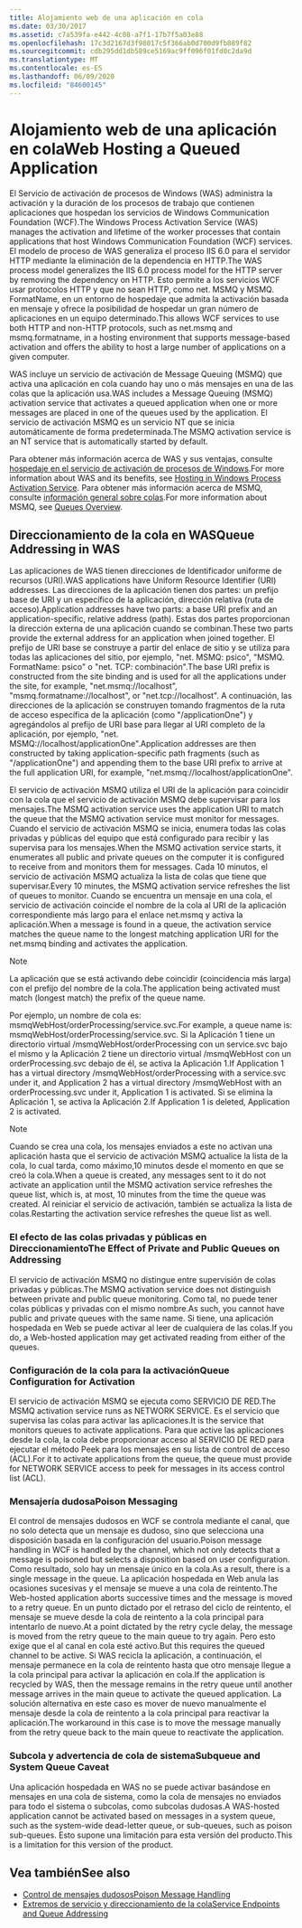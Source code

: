 ```yaml
---
title: Alojamiento web de una aplicación en cola
ms.date: 03/30/2017
ms.assetid: c7a539fa-e442-4c08-a7f1-17b7f5a03e88
ms.openlocfilehash: 17c3d2167d3f98017c5f366ab0d700d9fb889f82
ms.sourcegitcommit: cdb295dd1db589ce5169ac9ff096f01fd0c2da9d
ms.translationtype: MT
ms.contentlocale: es-ES
ms.lasthandoff: 06/09/2020
ms.locfileid: "84600145"
---
```

# <a name="web-hosting-a-queued-application"></a><span data-ttu-id="be345-102">Alojamiento web de una aplicación en cola</span><span class="sxs-lookup"><span data-stu-id="be345-102">Web Hosting a Queued Application</span></span>
<span data-ttu-id="be345-103">El Servicio de activación de procesos de Windows (WAS) administra la activación y la duración de los procesos de trabajo que contienen aplicaciones que hospedan los servicios de Windows Communication Foundation (WCF).</span><span class="sxs-lookup"><span data-stu-id="be345-103">The Windows Process Activation Service (WAS) manages the activation and lifetime of the worker processes that contain applications that host Windows Communication Foundation (WCF) services.</span></span> <span data-ttu-id="be345-104">El modelo de proceso de WAS generaliza el proceso IIS 6.0 para el servidor HTTP mediante la eliminación de la dependencia en HTTP.</span><span class="sxs-lookup"><span data-stu-id="be345-104">The WAS process model generalizes the IIS 6.0 process model for the HTTP server by removing the dependency on HTTP.</span></span> <span data-ttu-id="be345-105">Esto permite a los servicios WCF usar protocolos HTTP y que no sean HTTP, como net. MSMQ y MSMQ. FormatName, en un entorno de hospedaje que admita la activación basada en mensaje y ofrece la posibilidad de hospedar un gran número de aplicaciones en un equipo determinado.</span><span class="sxs-lookup"><span data-stu-id="be345-105">This allows WCF services to use both HTTP and non-HTTP protocols, such as net.msmq and msmq.formatname, in a hosting environment that supports message-based activation and offers the ability to host a large number of applications on a given computer.</span></span>  
  
 <span data-ttu-id="be345-106">WAS incluye un servicio de activación de Message Queuing (MSMQ) que activa una aplicación en cola cuando hay uno o más mensajes en una de las colas que la aplicación usa.</span><span class="sxs-lookup"><span data-stu-id="be345-106">WAS includes a Message Queuing (MSMQ) activation service that activates a queued application when one or more messages are placed in one of the queues used by the application.</span></span> <span data-ttu-id="be345-107">El servicio de activación MSMQ es un servicio NT que se inicia automáticamente de forma predeterminada.</span><span class="sxs-lookup"><span data-stu-id="be345-107">The MSMQ activation service is an NT service that is automatically started by default.</span></span>  
  
 <span data-ttu-id="be345-108">Para obtener más información acerca de WAS y sus ventajas, consulte [hospedaje en el servicio de activación de procesos de Windows](hosting-in-windows-process-activation-service.md).</span><span class="sxs-lookup"><span data-stu-id="be345-108">For more information about WAS and its benefits, see [Hosting in Windows Process Activation Service](hosting-in-windows-process-activation-service.md).</span></span> <span data-ttu-id="be345-109">Para obtener más información acerca de MSMQ, consulte [información general sobre colas](queues-overview.md).</span><span class="sxs-lookup"><span data-stu-id="be345-109">For more information about MSMQ, see [Queues Overview](queues-overview.md).</span></span>
  
## <a name="queue-addressing-in-was"></a><span data-ttu-id="be345-110">Direccionamiento de la cola en WAS</span><span class="sxs-lookup"><span data-stu-id="be345-110">Queue Addressing in WAS</span></span>  
 <span data-ttu-id="be345-111">Las aplicaciones de WAS tienen direcciones de Identificador uniforme de recursos (URI).</span><span class="sxs-lookup"><span data-stu-id="be345-111">WAS applications have Uniform Resource Identifier (URI) addresses.</span></span> <span data-ttu-id="be345-112">Las direcciones de la aplicación tienen dos partes: un prefijo base de URI y un específico de la aplicación, dirección relativa (ruta de acceso).</span><span class="sxs-lookup"><span data-stu-id="be345-112">Application addresses have two parts: a base URI prefix and an application-specific, relative address (path).</span></span> <span data-ttu-id="be345-113">Estas dos partes proporcionan la dirección externa de una aplicación cuando se combinan.</span><span class="sxs-lookup"><span data-stu-id="be345-113">These two parts provide the external address for an application when joined together.</span></span> <span data-ttu-id="be345-114">El prefijo de URI base se construye a partir del enlace de sitio y se utiliza para todas las aplicaciones del sitio, por ejemplo, "net. MSMQ: psico", "MSMQ. FormatName: psico" o "net. TCP: combinación".</span><span class="sxs-lookup"><span data-stu-id="be345-114">The base URI prefix is constructed from the site binding and is used for all the applications under the site, for example, "net.msmq://localhost", "msmq.formatname://localhost", or "net.tcp://localhost".</span></span> <span data-ttu-id="be345-115">A continuación, las direcciones de la aplicación se construyen tomando fragmentos de la ruta de acceso específica de la aplicación (como "/applicationOne") y agregándolos al prefijo de URI base para llegar al URI completo de la aplicación, por ejemplo, "net. MSMQ://localhost/applicationOne".</span><span class="sxs-lookup"><span data-stu-id="be345-115">Application addresses are then constructed by taking application-specific path fragments (such as "/applicationOne") and appending them to the base URI prefix to arrive at the full application URI, for example, "net.msmq://localhost/applicationOne".</span></span>  
  
 <span data-ttu-id="be345-116">El servicio de activación MSMQ utiliza el URI de la aplicación para coincidir con la cola que el servicio de activación MSMQ debe supervisar para los mensajes.</span><span class="sxs-lookup"><span data-stu-id="be345-116">The MSMQ activation service uses the application URI to match the queue that the MSMQ activation service must monitor for messages.</span></span> <span data-ttu-id="be345-117">Cuando el servicio de activación MSMQ se inicia, enumera todas las colas privadas y públicas del equipo que está configurado para recibir y las supervisa para los mensajes.</span><span class="sxs-lookup"><span data-stu-id="be345-117">When the MSMQ activation service starts, it enumerates all public and private queues on the computer it is configured to receive from and monitors them for messages.</span></span> <span data-ttu-id="be345-118">Cada 10 minutos, el servicio de activación MSMQ actualiza la lista de colas que tiene que supervisar.</span><span class="sxs-lookup"><span data-stu-id="be345-118">Every 10 minutes, the MSMQ activation service refreshes the list of queues to monitor.</span></span> <span data-ttu-id="be345-119">Cuando se encuentra un mensaje en una cola, el servicio de activación coincide el nombre de la cola al URI de la aplicación correspondiente más largo para el enlace net.msmq y activa la aplicación.</span><span class="sxs-lookup"><span data-stu-id="be345-119">When a message is found in a queue, the activation service matches the queue name to the longest matching application URI for the net.msmq binding and activates the application.</span></span>  
  
> [!NOTE]
> <span data-ttu-id="be345-120">La aplicación que se está activando debe coincidir (coincidencia más larga) con el prefijo del nombre de la cola.</span><span class="sxs-lookup"><span data-stu-id="be345-120">The application being activated must match (longest match) the prefix of the queue name.</span></span>  
  
 <span data-ttu-id="be345-121">Por ejemplo, un nombre de cola es: msmqWebHost/orderProcessing/service.svc.</span><span class="sxs-lookup"><span data-stu-id="be345-121">For example, a queue name is: msmqWebHost/orderProcessing/service.svc.</span></span> <span data-ttu-id="be345-122">Si la Aplicación 1 tiene un directorio virtual /msmqWebHost/orderProcessing con un service.svc bajo el mismo y la Aplicación 2 tiene un directorio virtual /msmqWebHost con un orderProcessing.svc debajo de él, se activa la Aplicación 1.</span><span class="sxs-lookup"><span data-stu-id="be345-122">If Application 1 has a virtual directory /msmqWebHost/orderProcessing with a service.svc under it, and Application 2 has a virtual directory /msmqWebHost with an orderProcessing.svc under it, Application 1 is activated.</span></span> <span data-ttu-id="be345-123">Si se elimina la Aplicación 1, se activa la Aplicación 2.</span><span class="sxs-lookup"><span data-stu-id="be345-123">If Application 1 is deleted, Application 2 is activated.</span></span>  
  
> [!NOTE]
> <span data-ttu-id="be345-124">Cuando se crea una cola, los mensajes enviados a este no activan una aplicación hasta que el servicio de activación MSMQ actualice la lista de la cola, lo cual tarda, como máximo,10 minutos desde el momento en que se creó la cola.</span><span class="sxs-lookup"><span data-stu-id="be345-124">When a queue is created, any messages sent to it do not activate an application until the MSMQ activation service refreshes the queue list, which is, at most, 10 minutes from the time the queue was created.</span></span> <span data-ttu-id="be345-125">Al reiniciar el servicio de activación, también se actualiza la lista de colas.</span><span class="sxs-lookup"><span data-stu-id="be345-125">Restarting the activation service refreshes the queue list as well.</span></span>  
  
### <a name="the-effect-of-private-and-public-queues-on-addressing"></a><span data-ttu-id="be345-126">El efecto de las colas privadas y públicas en Direccionamiento</span><span class="sxs-lookup"><span data-stu-id="be345-126">The Effect of Private and Public Queues on Addressing</span></span>  
 <span data-ttu-id="be345-127">El servicio de activación MSMQ no distingue entre supervisión de colas privadas y públicas.</span><span class="sxs-lookup"><span data-stu-id="be345-127">The MSMQ activation service does not distinguish between private and public queue monitoring.</span></span> <span data-ttu-id="be345-128">Como tal, no puede tener colas públicas y privadas con el mismo nombre.</span><span class="sxs-lookup"><span data-stu-id="be345-128">As such, you cannot have public and private queues with the same name.</span></span> <span data-ttu-id="be345-129">Si tiene, una aplicación hospedada en Web se puede activar al leer de cualquiera de las colas.</span><span class="sxs-lookup"><span data-stu-id="be345-129">If you do, a Web-hosted application may get activated reading from either of the queues.</span></span>  
  
### <a name="queue-configuration-for-activation"></a><span data-ttu-id="be345-130">Configuración de la cola para la activación</span><span class="sxs-lookup"><span data-stu-id="be345-130">Queue Configuration for Activation</span></span>  
 <span data-ttu-id="be345-131">El servicio de activación MSMQ se ejecuta como SERVICIO DE RED.</span><span class="sxs-lookup"><span data-stu-id="be345-131">The MSMQ activation service runs as NETWORK SERVICE.</span></span> <span data-ttu-id="be345-132">Es el servicio que supervisa las colas para activar las aplicaciones.</span><span class="sxs-lookup"><span data-stu-id="be345-132">It is the service that monitors queues to activate applications.</span></span> <span data-ttu-id="be345-133">Para que active las aplicaciones desde la cola, la cola debe proporcionar acceso al SERVICIO DE RED para ejecutar el método Peek para los mensajes en su lista de control de acceso (ACL).</span><span class="sxs-lookup"><span data-stu-id="be345-133">For it to activate applications from the queue, the queue must provide for NETWORK SERVICE access to peek for messages in its access control list (ACL).</span></span>  
  
### <a name="poison-messaging"></a><span data-ttu-id="be345-134">Mensajería dudosa</span><span class="sxs-lookup"><span data-stu-id="be345-134">Poison Messaging</span></span>  
 <span data-ttu-id="be345-135">El control de mensajes dudosos en WCF se controla mediante el canal, que no solo detecta que un mensaje es dudoso, sino que selecciona una disposición basada en la configuración del usuario.</span><span class="sxs-lookup"><span data-stu-id="be345-135">Poison message handling in WCF is handled by the channel, which not only detects that a message is poisoned but selects a disposition based on user configuration.</span></span> <span data-ttu-id="be345-136">Como resultado, solo hay un mensaje único en la cola.</span><span class="sxs-lookup"><span data-stu-id="be345-136">As a result, there is a single message in the queue.</span></span> <span data-ttu-id="be345-137">La aplicación hospedada en Web anula las ocasiones sucesivas y el mensaje se mueve a una cola de reintento.</span><span class="sxs-lookup"><span data-stu-id="be345-137">The Web-hosted application aborts successive times and the message is moved to a retry queue.</span></span> <span data-ttu-id="be345-138">En un punto dictado por el retraso del ciclo de reintento, el mensaje se mueve desde la cola de reintento a la cola principal para intentarlo de nuevo.</span><span class="sxs-lookup"><span data-stu-id="be345-138">At a point dictated by the retry cycle delay, the message is moved from the retry queue to the main queue to try again.</span></span> <span data-ttu-id="be345-139">Pero esto exige que el al canal en cola esté activo.</span><span class="sxs-lookup"><span data-stu-id="be345-139">But this requires the queued channel to be active.</span></span> <span data-ttu-id="be345-140">Si WAS recicla la aplicación, a continuación, el mensaje permanece en la cola de reintento hasta que otro mensaje llegue a la cola principal para activar la aplicación en cola.</span><span class="sxs-lookup"><span data-stu-id="be345-140">If the application is recycled by WAS, then the message remains in the retry queue until another message arrives in the main queue to activate the queued application.</span></span> <span data-ttu-id="be345-141">La solución alternativa en este caso es mover de nuevo manualmente el mensaje desde la cola de reintento a la cola principal para reactivar la aplicación.</span><span class="sxs-lookup"><span data-stu-id="be345-141">The workaround in this case is to move the message manually from the retry queue back to the main queue to reactivate the application.</span></span>  
  
### <a name="subqueue-and-system-queue-caveat"></a><span data-ttu-id="be345-142">Subcola y advertencia de cola de sistema</span><span class="sxs-lookup"><span data-stu-id="be345-142">Subqueue and System Queue Caveat</span></span>  
 <span data-ttu-id="be345-143">Una aplicación hospedada en WAS no se puede activar basándose en mensajes en una cola de sistema, como la cola de mensajes no enviados para todo el sistema o subcolas, como subcolas dudosas.</span><span class="sxs-lookup"><span data-stu-id="be345-143">A WAS-hosted application cannot be activated based on messages in a system queue, such as the system-wide dead-letter queue, or sub-queues, such as poison sub-queues.</span></span> <span data-ttu-id="be345-144">Esto supone una limitación para esta versión del producto.</span><span class="sxs-lookup"><span data-stu-id="be345-144">This is a limitation for this version of the product.</span></span>  
  
## <a name="see-also"></a><span data-ttu-id="be345-145">Vea también</span><span class="sxs-lookup"><span data-stu-id="be345-145">See also</span></span>

- [<span data-ttu-id="be345-146">Control de mensajes dudosos</span><span class="sxs-lookup"><span data-stu-id="be345-146">Poison Message Handling</span></span>](poison-message-handling.md)
- [<span data-ttu-id="be345-147">Extremos de servicio y direccionamiento de la cola</span><span class="sxs-lookup"><span data-stu-id="be345-147">Service Endpoints and Queue Addressing</span></span>](service-endpoints-and-queue-addressing.md)
